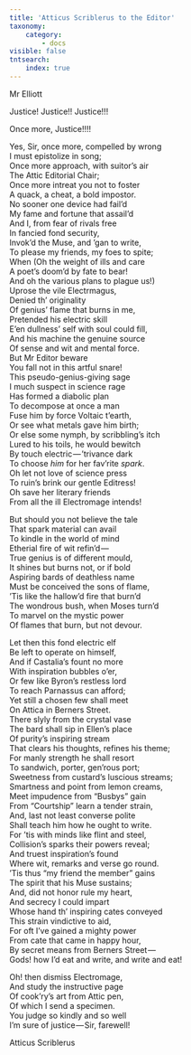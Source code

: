 ```yaml
---
title: 'Atticus Scriblerus to the Editor'
taxonomy:
    category:
        - docs
visible: false
tntsearch:
    index: true
---
```


<div class="author">Mr Elliott</div>

<span class="title">Justice! Justice!! Justice!!!</span>

<span class="title">Once more, Justice!!!!</span>


Yes, Sir, once more, compelled by wrong  
I must epistolize in song;  
Once more approach, with suitor’s air  
The Attic Editorial Chair;  
Once more intreat you not to foster  
A quack, a cheat, a bold impostor.  
No sooner one device had fail’d  
My fame and fortune that assail’d  
And I, from fear of rivals free  
In fancied fond security,  
Invok’d the Muse, and ’gan to write,  
To please my friends, my foes to spite;  
When (Oh the weight of ills and care  
A poet’s doom’d by fate to bear!  
And oh the various plans to plague us!)  
Uprose the vile Electrmagus,  
Denied th’ originality  
Of genius’ flame that burns in me,  
Pretended his electric skill  
E’en dullness’ self with soul could fill,  
And his machine the genuine source  
Of sense and wit and mental force.  
But Mr Editor beware  
You fall not in this artful snare!  
This pseudo-genius-giving sage  
I much suspect in science rage  
Has formed a diabolic plan  
To decompose at once a man  
Fuse him by force Voltaic t’earth,  
Or see what metals gave him birth;  
Or else some nymph, by scribbling’s itch  
Lured to his toils, he would bewitch  
By touch electric — ’trivance dark  
To choose *him* for her fav’rite *spark*.  
Oh let not love of science press  
To ruin’s brink our gentle Editress!  
Oh save her literary friends  
From all the ill Electromage intends!  

But should you not believe the tale  
That spark material can avail  
To kindle in the world of mind  
Etherial fire of wit refin’d —   
True genius is of different mould,  
It shines but burns not, or if bold  
Aspiring bards of deathless name  
Must be conceived the sons of flame,  
’Tis like the hallow’d fire that burn’d  
The wondrous bush, when Moses turn’d  
To marvel on the mystic power  
Of flames that burn, but not devour.

Let then this fond electric elf  
Be left to operate on himself,  
And if Castalia’s fount no more  
With inspiration bubbles o’er,  
Or few like Byron’s restless lord  
To reach Parnassus can afford;  
Yet still a chosen few shall meet  
On Attica in Berners Street.  
There slyly from the crystal vase  
The bard shall sip in Ellen’s place  
Of purity’s inspiring stream  
That clears his thoughts, refines his theme;  
For manly strength he shall resort  
To sandwich, porter, gen’rous port;  
Sweetness from custard’s luscious streams;  
Smartness and point from lemon creams,  
Meet impudence from “Busbys” gain  
From “Courtship” learn a tender strain,  
And, last not least converse polite  
Shall teach him how he ought to write.  
For ’tis with minds like flint and steel,  
Collision’s sparks their powers reveal;  
And truest inspiration’s found  
Where wit, remarks and verse go round.  
’Tis thus “my friend the member” gains  
The spirit that his Muse sustains;  
And, did not honor rule my heart,  
And secrecy I could impart  
Whose hand th’ inspiring cates conveyed  
This strain vindictive to aid,  
For oft I’ve gained a mighty power  
From cate that came in happy hour,  
By secret means from Berners Street —   
Gods! how I’d eat and write, and write and eat!  

Oh! then dismiss Electromage,  
And study the instructive page  
Of cook’ry’s art from Attic pen,  
Of which I send a specimen.  
You judge so kindly and so well  
I’m sure of justice — Sir, farewell!

Atticus Scriblerus